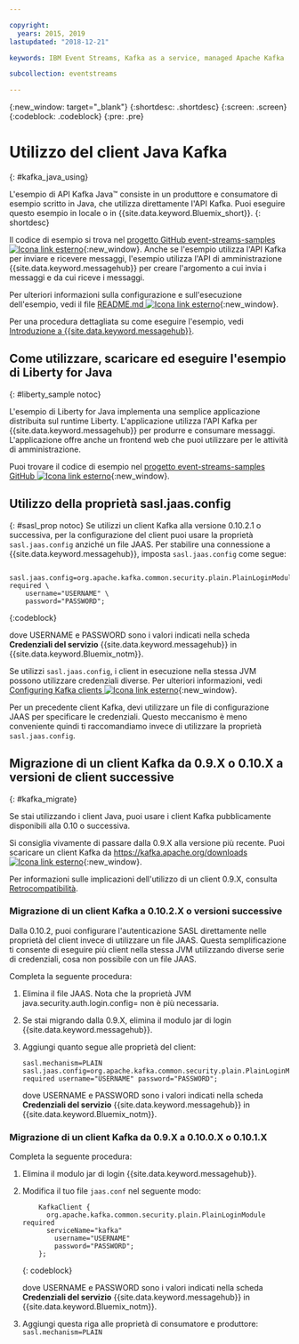 ```yaml
---

copyright:
  years: 2015, 2019
lastupdated: "2018-12-21"

keywords: IBM Event Streams, Kafka as a service, managed Apache Kafka

subcollection: eventstreams

---
```


{:new_window: target="_blank"}
{:shortdesc: .shortdesc}
{:screen: .screen}
{:codeblock: .codeblock}
{:pre: .pre}

# Utilizzo del client Java Kafka
{: #kafka_java_using}

<!-- 21/06/18 - removing until some content ready

## To do: instructions for getting started, with links for more information


## To do: simple send source and receive source in-line


## How to use, download, and run the Java Kafka API sample

-->

L'esempio di API Kafka Java&trade; consiste in un produttore e consumatore di esempio scritto in Java, che utilizza direttamente l'API Kafka. Puoi eseguire questo esempio in locale o in {{site.data.keyword.Bluemix_short}}.
{: shortdesc}

Il codice di esempio si trova nel [progetto GitHub event-streams-samples ![Icona link esterno](../../icons/launch-glyph.svg "Icona link esterno")](https://github.com/ibm-messaging/event-streams-samples/tree/master/kafka-java-console-sample){:new_window}. Anche se l'esempio utilizza l'API Kafka per inviare e ricevere messaggi, l'esempio utilizza l'API di amministrazione {{site.data.keyword.messagehub}} per creare l'argomento a cui invia i messaggi e da cui riceve i messaggi.

Per ulteriori informazioni sulla configurazione e sull'esecuzione dell'esempio, vedi il file [README.md ![Icona link esterno](../../icons/launch-glyph.svg "Icona link esterno")](https://github.com/ibm-messaging/event-streams-samples/tree/master/kafka-java-console-sample){:new_window}.

Per una procedura dettagliata su come eseguire l'esempio, vedi [Introduzione a {{site.data.keyword.messagehub}}](/docs/services/EventStreams?topic=eventstreams-getting_started#getting_started_steps).

## Come utilizzare, scaricare ed eseguire l'esempio di Liberty for Java
{: #liberty_sample notoc}

L'esempio di Liberty for Java implementa una semplice applicazione distribuita sul runtime Liberty. L'applicazione utilizza l'API Kafka per {{site.data.keyword.messagehub}} per produrre e consumare messaggi.
L'applicazione offre anche un frontend web che puoi utilizzare per le attività di amministrazione.

Puoi trovare il codice di esempio nel [progetto event-streams-samples GitHub ![Icona link esterno](../../icons/launch-glyph.svg "Icona link esterno")](https://github.com/ibm-messaging/event-streams-samples/tree/master/kafka-java-liberty-sample){:new_window}.

<!--
17/10/17 - Karen: following info duplicated at messagehub063 
-->

## Utilizzo della proprietà sasl.jaas.config
{: #sasl_prop notoc}
Se utilizzi un client Kafka alla versione 0.10.2.1 o successiva, per la configurazione del client puoi usare la proprietà <code>sasl.jaas.config</code> anziché un file JAAS. Per stabilire una connessione a {{site.data.keyword.messagehub}}, imposta <code>sasl.jaas.config</code> come segue:
<pre>
<code>    sasl.jaas.config=org.apache.kafka.common.security.plain.PlainLoginModule required \
    username="USERNAME" \
    password="PASSWORD";</code>
</pre>
{:codeblock}

dove USERNAME e PASSWORD sono i valori indicati nella scheda **Credenziali del servizio** {{site.data.keyword.messagehub}} in {{site.data.keyword.Bluemix_notm}}.

Se utilizzi <code>sasl.jaas.config</code>, i client in esecuzione nella stessa JVM possono utilizzare credenziali diverse. Per ulteriori informazioni, vedi
[Configuring Kafka clients ![Icona link esterno](../../icons/launch-glyph.svg "Icona link esterno")](http://kafka.apache.org/documentation/#security_sasl_plain_clientconfig){:new_window}.

Per un precedente client Kafka, devi utilizzare un file di configurazione JAAS per specificare le credenziali. Questo meccanismo è meno conveniente quindi ti raccomandiamo invece di utilizzare la proprietà <code>sasl.jaas.config</code>.

<!--
23/04/18 - Karen: following migration info on production in messagehub084 
-->

## Migrazione di un client Kafka da 0.9.X o 0.10.X a versioni de client successive
{: #kafka_migrate}


Se stai utilizzando i client Java, puoi usare i client Kafka pubblicamente disponibili alla 0.10 o successiva. 

Si consiglia vivamente di passare dalla 0.9.X
alla versione più recente. Puoi scaricare un client Kafka da
[https://kafka.apache.org/downloads ![Icona link esterno](../../icons/launch-glyph.svg "Icona link esterno")](https://kafka.apache.org/downloads){:new_window}.

Per informazioni sulle implicazioni dell'utilizzo di un client 0.9.X, consulta
[Retrocompatibilità](/docs/services/EventStreams?topic=eventstreams-kafka_clients#compatibility).



### Migrazione di un client Kafka a 0.10.2.X o versioni successive

Dalla 0.10.2, puoi configurare l'autenticazione SASL direttamente nelle proprietà del client invece di utilizzare un file JAAS. Questa semplificazione ti consente di eseguire più client nella stessa JVM utilizzando diverse serie di credenziali, cosa non possibile con un file JAAS.

Completa la seguente procedura:

1. Elimina il file JAAS. Nota che la proprietà JVM java.security.auth.login.config=<PATH TO JAAS> non è più necessaria.
2. Se stai migrando dalla 0.9.X, elimina il modulo jar di login {{site.data.keyword.messagehub}}.
2. Aggiungi quanto segue alle proprietà del client:
    ```
	sasl.mechanism=PLAIN
    sasl.jaas.config=org.apache.kafka.common.security.plain.PlainLoginModule required username="USERNAME" password="PASSWORD";
	```

	dove USERNAME e PASSWORD sono i valori indicati nella scheda **Credenziali del servizio** {{site.data.keyword.messagehub}} in {{site.data.keyword.Bluemix_notm}}.
	
	

### Migrazione di un client Kafka da 0.9.X a 0.10.0.X o 0.10.1.X

Completa la seguente procedura:

1. Elimina il modulo jar di login {{site.data.keyword.messagehub}}.
2. Modifica il tuo file <code>jaas.conf</code> nel seguente modo:
    ```
        KafkaClient {
          org.apache.kafka.common.security.plain.PlainLoginModule required
          serviceName="kafka"
            username="USERNAME"
            password="PASSWORD";
        };
    ```
    {: codeblock}

	dove USERNAME e PASSWORD sono i valori indicati nella scheda **Credenziali del servizio** {{site.data.keyword.messagehub}} in {{site.data.keyword.Bluemix_notm}}.
	
3. Aggiungi questa riga alle proprietà di consumatore e produttore: <code>sasl.mechanism=PLAIN</code>
